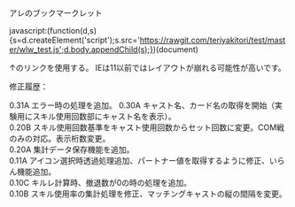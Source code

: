 アレのブックマークレット

javascript:(function(d,s){s=d.createElement('script');s.src='https://rawgit.com/teriyakitori/test/master/wlw_test.js';d.body.appendChild(s);})(document)

↑のリンクを使用する。
IEは11以前ではレイアウトが崩れる可能性が高いです。

修正履歴：

0.31A エラー時の処理を追加。
0.30A キャスト名、カード名の取得を開始（実験用にスキル使用回数部にキャスト名を表示）。<br>
0.20B スキル使用回数基準をキャスト使用回数からセット回数に変更。COM戦のみの対応。表示桁数変更。<br>
0.20A 集計データ保存機能を追加。<br>
0.11A アイコン選択時透過処理追加、パートナー値を取得するように修正、いらん機能追加。<br>
0.10C キルレ計算時、撤退数が0の時の処理を追加。<br>
0.10B スキル使用率の集計処理を修正、マッチングキャストの縦の間隔を変更。
